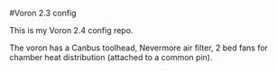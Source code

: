 #Voron 2.3 config

This is my Voron 2.4 config repo.

The voron has a Canbus toolhead, Nevermore air filter, 2 bed fans for chamber heat distribution (attached to a common pin).
